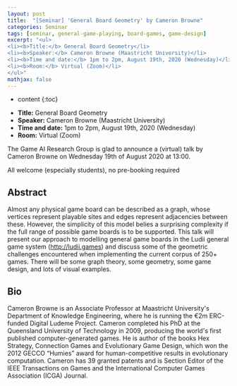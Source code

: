 ```yaml
---
layout: post
title:  "[Seminar] 'General Board Geometry' by Cameron Browne"
categories: Seminar
tags: [seminar, general-game-playing, board-games, game-design]
excerpt: "<ul>
<li><b>Title:</b> General Board Geometry</li>
<li><b>Speaker:</b> Cameron Browne (Maastricht University)</li> 
<li><b>Time and date:</b> 1pm to 2pm, August 19th, 2020 (Wednesday)</li>
<li><b>Room:</b> Virtual (Zoom)</li>
</ul>"
mathjax: false
---
```


* content
{:toc}

<ul>
<li><b>Title:</b> General Board Geometry</li>
<li><b>Speaker:</b> Cameron Browne (Maastricht University)</li> 
<li><b>Time and date:</b> 1pm to 2pm, August 19th, 2020 (Wednesday)</li>
<li><b>Room:</b> Virtual (Zoom)</li>
</ul>

The Game AI Research Group is glad to announce a (virtual) talk by Cameron Browne on Wednesday 19th of August 2020 at 13:00.

All welcome (especially students), no pre-booking required 

## Abstract

Almost any physical game board can be described as a graph, whose vertices represent playable sites and edges represent adjacencies between these. However, the simplicity of this model belies a surprising complexity if the full range of possible game boards is to be supported. This talk will present our approach to modelling general game boards in the Ludii general game system (http://ludii.games) and discuss some of the geometric challenges encountered when implementing the current corpus of 250+ games. There will be some graph theory, some geometry, some game design, and lots of visual examples.

## Bio

Cameron Browne is an Associate Professor at Maastricht University's Department of Knowledge Engineering, where he is running the €2m ERC-funded Digital Ludeme Project. Cameron completed his PhD at the Queensland University of Technology in 2009, producing the world's first published computer-generated games. He is author of the books Hex Strategy, Connection Games and Evolutionary Game Design, which won the 2012 GECCO “Humies” award for human-competitive results in evolutionary computation. Cameron has 39 granted patents and is Section Editor of the IEEE Transactions on Games and the International Computer Games Association (ICGA) Journal.
